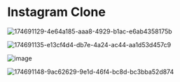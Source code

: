 # Instagram Clone
 
![174691129-4e64a185-aaa8-4929-b1ac-e6ab4358175b](https://user-images.githubusercontent.com/55853041/232611329-58409245-c9ff-4eba-83a2-c9eea32915a9.png)


![174691135-e13cf4d4-db7e-4a24-ac44-aa1d53d457c9](https://user-images.githubusercontent.com/55853041/232611376-de033198-f55a-46a4-a2b2-8d7f837b627f.png)


![image](https://user-images.githubusercontent.com/55853041/232612792-c6e17075-684f-4f9f-a44e-1cf76643eda7.png)


![174691148-9ac62629-9e1d-46f4-bc8d-bc3bba52d874](https://user-images.githubusercontent.com/55853041/232613152-225709ea-ed4a-47fb-a943-f39dc589bf4e.png)
